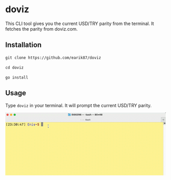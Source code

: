 # doviz

This CLI tool gives you the current USD/TRY parity from the terminal. It fetches the parity from doviz.com. 

## Installation

`git clone https://github.com/earik87/doviz`

`cd doviz`

`go install`

## Usage

Type `doviz` in your terminal. It will prompt the current USD/TRY parity.

![Usage-doviz](./doviz-usage.gif)